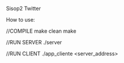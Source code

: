Sisop2 Twitter

How to use:

//COMPILE
make clean
make

//RUN SERVER
./server

//RUN CLIENT
./app_cliente <profile> <server_address> <port>
